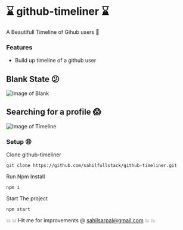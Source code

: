 # :hourglass: github-timeliner :hourglass:
A Beautifull Timeline of Gihub users :full_moon_with_face:

### Features
* Build up timeline of a github user
## Blank State :confused:
![Image of Blank](https://i.ibb.co/wK96MG0/header.png)
## Searching for a profile :scream:
![Image of Timeline](https://i.ibb.co/qpjZGP1/timeline.png)
### Setup :tired_face:
Clone github-timeliner
```
git clone https://github.com/sahilfullstack/github-timeliner.git
```

Run Npm Install
```
npm i
```

Start The project
```
npm start
```
:boom:
:collision: Hit me for improvements @ sahilsarpal@gmail.com  :boom:
:collision:
